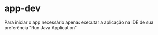 # app-dev

Para iniciar o app necessário apenas executar a aplicação na IDE de sua preferência "Run Java Application"
